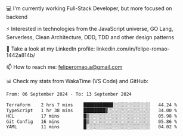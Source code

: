 💻 I'm currently working Full-Stack Developer, but more focused on backend

⚡ Interested in technologies from the JavaScript universe, GO Lang, Serverless, Clean Architecture, DDD, TDD and other design patterns

👥 Take a look at my LinkedIn profile: linkedin.com/in/felipe-romao-1442a814b/

📫 How to reach me: feliperomao.a@gmail.com

📊 Check my stats from WakaTime (VS Code) and GitHub:

<!--START_SECTION:waka-->

```txt
From: 06 September 2024 - To: 13 September 2024

Terraform    2 hrs 7 mins    ███████████░░░░░░░░░░░░░░   44.24 %
TypeScript   1 hr 38 mins    ████████▓░░░░░░░░░░░░░░░░   34.00 %
HCL          17 mins         █▒░░░░░░░░░░░░░░░░░░░░░░░   05.98 %
Git Config   16 mins         █▒░░░░░░░░░░░░░░░░░░░░░░░   05.86 %
YAML         11 mins         █░░░░░░░░░░░░░░░░░░░░░░░░   04.02 %
```

<!--END_SECTION:waka-->
